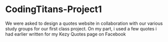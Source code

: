# CodingTitans-Project1
We were asked to design a quotes website in collaboration with our various study groups for our first class project.
On my part, i used a few quotes i had earlier written for my Kezy Quotes page on Facebook
